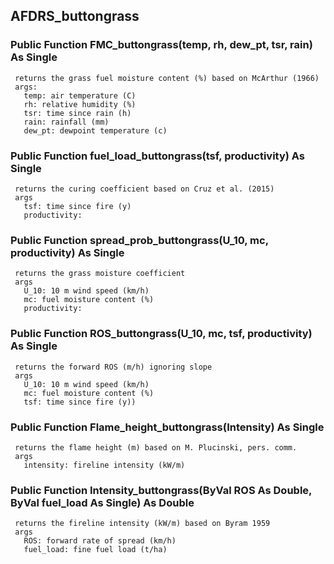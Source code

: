 ## AFDRS_buttongrass

### Public Function FMC_buttongrass(temp, rh, dew_pt, tsr, rain) As Single
     returns the grass fuel moisture content (%) based on McArthur (1966)
     args:
       temp: air temperature (C)
       rh: relative humidity (%)
       tsr: time since rain (h)
       rain: rainfall (mm)
       dew_pt: dewpoint temperature (c)

### Public Function fuel_load_buttongrass(tsf, productivity) As Single
     returns the curing coefficient based on Cruz et al. (2015)
     args
       tsf: time since fire (y)
       productivity:

### Public Function spread_prob_buttongrass(U_10, mc, productivity) As Single
     returns the grass moisture coefficient
     args
       U_10: 10 m wind speed (km/h)
       mc: fuel moisture content (%)
       productivity:

### Public Function ROS_buttongrass(U_10, mc, tsf, productivity) As Single
     returns the forward ROS (m/h) ignoring slope
     args
       U_10: 10 m wind speed (km/h)
       mc: fuel moisture content (%)
       tsf: time since fire (y))

### Public Function Flame_height_buttongrass(Intensity) As Single
     returns the flame height (m) based on M. Plucinski, pers. comm.
     args
       intensity: fireline intensity (kW/m)

### Public Function Intensity_buttongrass(ByVal ROS As Double, ByVal fuel_load As Single) As Double
     returns the fireline intensity (kW/m) based on Byram 1959
     args
       ROS: forward rate of spread (km/h)
       fuel_load: fine fuel load (t/ha)
